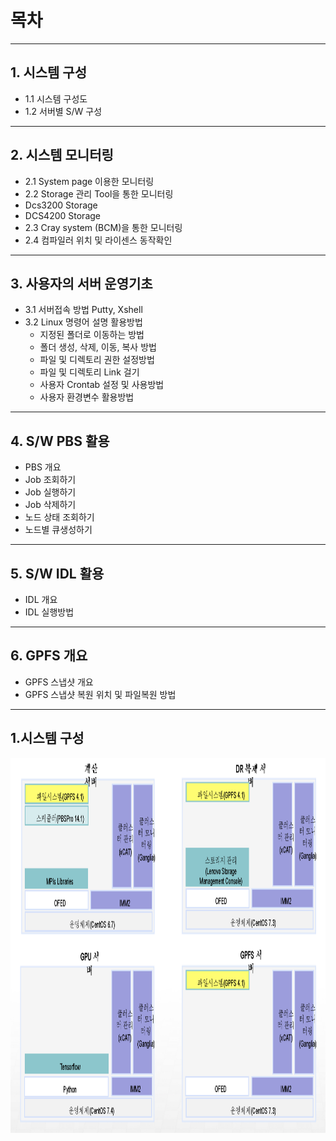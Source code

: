 # **목차**
----------
## 1. 시스템 구성
- 1.1 시스템 구성도
- 1.2 서버별 S/W 구성
-----------------
## 2. 시스템 모니터링
- 2.1 System page 이용한 모니터링
- 2.2 Storage 관리 Tool을 통한 모니터링
- Dcs3200 Storage
- DCS4200 Storage
- 2.3 Cray system (BCM)을 통한 모니터링
- 2.4 컴파일러 위치 및 라이센스 동작확인
------------------
## 3. 사용자의 서버 운영기초
- 3.1 서버접속 방법 Putty, Xshell
- 3.2 Linux 명령어 설명 활용방법
  - 지정된 폴더로 이동하는 방법
  - 폴더 생성, 삭제, 이동, 복사 방법
  - 파일 및 디렉토리 권한 설정방법
  - 파일 및 디렉토리 Link 걸기
  - 사용자 Crontab 설정 및  사용방법 
  - 사용자 환경변수 활용방법 
---------------  
## 4. S/W PBS 활용
  - PBS 개요
  - Job 조회하기
  - Job 실행하기 
  - Job 삭제하기
  - 노드 상태 조회하기
  - 노드별 큐생성하기
---------------  
## 5. S/W IDL 활용
  - IDL 개요
  - IDL 실행방법
---------------
## 6. GPFS 개요
  - GPFS 스냅샷 개요
  - GPFS 스냅샷 복원 위치 및 파일복원 방법
---------------

## 1.시스템 구성
<img src="https://github.com/jjune88/tests/blob/master/png/system.png" width="800" height="600">

